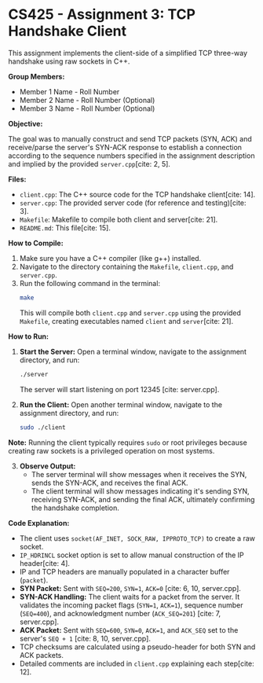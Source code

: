 # CS425 - Assignment 3: TCP Handshake Client

This assignment implements the client-side of a simplified TCP three-way handshake using raw sockets in C++.

**Group Members:**

* Member 1 Name - Roll Number
* Member 2 Name - Roll Number (Optional)
* Member 3 Name - Roll Number (Optional)

**Objective:**

The goal was to manually construct and send TCP packets (SYN, ACK) and receive/parse the server's SYN-ACK response to establish a connection according to the sequence numbers specified in the assignment description and implied by the provided `server.cpp`[cite: 2, 5].

**Files:**

* `client.cpp`: The C++ source code for the TCP handshake client[cite: 14].
* `server.cpp`: The provided server code (for reference and testing)[cite: 3].
* `Makefile`: Makefile to compile both client and server[cite: 21].
* `README.md`: This file[cite: 15].

**How to Compile:**

1.  Make sure you have a C++ compiler (like g++) installed.
2.  Navigate to the directory containing the `Makefile`, `client.cpp`, and `server.cpp`.
3.  Run the following command in the terminal:
    ```bash
    make
    ```
    This will compile both `client.cpp` and `server.cpp` using the provided `Makefile`, creating executables named `client` and `server`[cite: 21].

**How to Run:**

1.  **Start the Server:** Open a terminal window, navigate to the assignment directory, and run:
    ```bash
    ./server
    ```
    The server will start listening on port 12345 [cite: server.cpp].

2.  **Run the Client:** Open another terminal window, navigate to the assignment directory, and run:
    ```bash
    sudo ./client
    ```
   **Note:** Running the client typically requires `sudo` or root privileges because creating raw sockets is a privileged operation on most systems.

3.  **Observe Output:**
    * The server terminal will show messages when it receives the SYN, sends the SYN-ACK, and receives the final ACK.
    * The client terminal will show messages indicating it's sending SYN, receiving SYN-ACK, and sending the final ACK, ultimately confirming the handshake completion.

**Code Explanation:**

* The client uses `socket(AF_INET, SOCK_RAW, IPPROTO_TCP)` to create a raw socket.
* `IP_HDRINCL` socket option is set to allow manual construction of the IP header[cite: 4].
* IP and TCP headers are manually populated in a character buffer (`packet`).
* **SYN Packet:** Sent with `SEQ=200`, `SYN=1`, `ACK=0` [cite: 6, 10, server.cpp].
* **SYN-ACK Handling:** The client waits for a packet from the server. It validates the incoming packet flags (`SYN=1`, `ACK=1`), sequence number (`SEQ=400`), and acknowledgment number (`ACK_SEQ=201`) [cite: 7, server.cpp].
* **ACK Packet:** Sent with `SEQ=600`, `SYN=0`, `ACK=1`, and `ACK_SEQ` set to the server's `SEQ + 1` [cite: 8, 10, server.cpp].
* TCP checksums are calculated using a pseudo-header for both SYN and ACK packets.
* Detailed comments are included in `client.cpp` explaining each step[cite: 12].